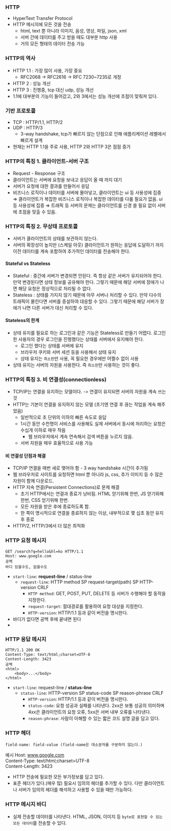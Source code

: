 ### HTTP
- HyperText Transfer Protocol
- HTTP 메시지에 모든 것을 전송
    - html, text 뿐 아니라 이미지, 음성, 영상, 파일, json, xml
    - 서버 간에 데이터를 주고 받을 때도 대부분 http 사용
    - 거의 모든 형태의 데이터 전송 가능

### HTTP의 역사
- HTTP 1.1 : 가장 많이 사용, 가장 중요
    - RFC2068 → RFC2616 → RFC 7230~7235로 개정
- HTTP 2 : 성능 개선
- HTTP 3 : 진행중, tcp 대신 udp, 성능 개선
- 1.1에 대부분의 기능이 들어갔고, 2와 3에서는 성능 개선에 초점이 맞춰져 있다. 

### 기반 프로토콜
- TCP : HTTP/1.1, HTTP/2
- UDP : HTTP/3
    - 3-way handshake, tcp가 빠르지 않는 단점으로 인해 애플리케이션 레벨에서 빠르게 설계
- 현재는 HTTP 1.1을 주로 사용, HTTP 2와 HTTP 3은 점점 증가

### HTTP의 특징 1. 클라이언트-서버 구조
- Request - Response 구조
- 클라이언트는 서버에 요청을 보내고 응답이 올 때 까지 대기
- 서버가 요청에 대한 결과를 만들어서 응답
- 비즈니스 로직이나 데이터를 서버에 몰아넣고, 클라이언트는 ui 등 사용성에 집중 ⇒ 클라이언트가 복잡한 비즈니스 로직이나 복잡한 데이터를 다룰 필요가 없음. ui 등 사용성에 집중 ⇒ 트래픽 등 서버의 문제는 클라이언트를 신경 쓸 필요 없이 서버에 초점을 맞출 수 있음.

### HTTP의 특징 2. 무상태 프로토콜
- 서버가 클라이언트의 상태를 보관하지 않는다.
- 서버의 확장성이 높지만 (스케일 아웃) 클라이언트가 원하는 응답에 도달하기 까지 이전 데이터를 계속 포함하여 추가적인 데이터를 전송해야 한다.

#### Stateful vs Stateless

- Stateful : 중간에 서버가 변경되면 안된다. 즉 항상 같은 서버가 유지되어야 한다. 만약 변경된다면 상태 정보를 공유해야 한다. 그렇기 때문에 해당 서버에 장애가 나면 해당 요청은 정상적으로 처리될 수 없다.
- Stateless : 상태를 가지지 않기 때문에 아무 서버나 처리할 수 있다. 만약 다수의 트래픽이 몰린다면 서버를 증설하여 대응할 수 있다. 그렇기 때문에 해당 서버가 장애가 나면 다른 서버가 대신 처리할 수 있다.

#### Stateless의 한계

- 상태 유지를 필요로 하는 로그인과 같은 기능은 Stateless로 만들기 어렵다. 로그인한 사용자의 경우 로그인을 진행했다는 상태를 서버에서 유지해야 한다. 
    - 로그인 했다는 상태를 서버에 유지
    - 브라우저 쿠키와 서버 세션 등을 사용해서 상태 유지
    - 상태 유지는 `최소한`만 사용, 꼭 필요한 경우에만 어쩔수 없이 사용
- 상태 유지는 서버의 자원을 사용한다. 즉 `최소한`만 사용하는 것이 좋다.

### HTTP의 특징 3. 비 연결성(connectionless)

- TCP/IP는 연결을 유지하는 모델이다. -> 연결이 유지되면 서버의 자원을 계속 쓰는 것
- HTTP는 기본이 연결을 유지하지 않는 모델 (초기엔 연결 후 끊는 작업을 계속 해주었음)
    - 일반적으로 초 단위의 이하의 빠른 속도로 응답
    - 1시간 동안 수천명이 서비스를 사용해도 실제 서버에서 동시에 처리하는 요청은 수십개 이하로 매우 작음
        - 웹 브라우저에서 계속 연속해서 검색 버튼을 누르지 않음.
    - 서버 자원을 매우 효율적으로 사용 가능
        
####  비 연결성 단점과 해결
        
- TCP/IP 연결을 매번 새로 맺어야 함 - 3 way handshake 시간이 추가됨
- 웹 브라우저로 사이트를 요청하면 html 뿐 아니라 js, css, 추가 이미지 등 수 많은 자원이 함께 다운로드.
- HTTP 지속 연결(Persistent Connections)로 문제 해결
    - 초기 HTTP에서는 연결과 종료가 낭비됨. HTML 얻기위해 한번, JS 얻기위해 한번, CSS 얻기위해 한번.
    - 모든 자원을 받은 후에 종료하도록 함.
    - 한 쪽이 명시적으로 연결을 종료하지 않는 이상, 내부적으로 몇 십초 동안 유지 후 종료
- HTTP/2, HTTP/3에서 더 많은 최적화

### HTTP 요청 메시지

```
GET /search?q=hello&hl=ko HTTP/1.1
Host: www.google.com
공백
바디 있을수도, 없을수도
```
- `start-line`: **request-line** / status-line
    - `request-line`: HTTP method SP request-target(path) SP HTTP-version CRLF
        - `HTTP method`: GET, POST, PUT, DELETE 등 서버가 수행해야 할 동작을 지정한다.
        - `request-target`: 절대경로를 활용하여 요청 대상을 지정한다.
        - `HTTP-version`: HTTP/1.1 등과 같이 버전을 명시한다.
- 바디가 없다면 공백 후에 끝내면 된다
- 
### HTTP 응답 메시지 
```
HTTP/1.1 200 OK
Content-Type: text/html;charset=UTF-8
Content-Length: 3423
공백
<html>
    <body>...</body>
</html>
```

- `start-line`: request-line / **status-line**
    - `status-line`: HTTP-version SP status-code SP reason-phrase CRLF
        - `HTTP-version`: HTTP/1.1 등과 같이 버전을 명시한다.
        - `status-code`: 요청 성공과 실패를 나타낸다. 2xx은 보통 성공의 의미하며 4xx은 클라이언트의 요청 오류, 5xx은 서버 내부 오류를 나타낸다.
        - `reason-phrase`: 사람이 이해할 수 있는 짧은 코드 설명 글을 담고 있다.

### HTTP 헤더

```
field-name: field-value (field-name은 대소문자를 구분하지 않는다.)
```
예시
Host: www.google.com     
Content-Type: text/html;charset=UTF-8     
Content-Length: 3423     

 * HTTP 전송에 필요한 모든 부가정보를 담고 있다. 
 * 표준 헤더가 있다.(매우 많) 필요시 임의의 헤더를 추가할 수 있다. 다만 클라이언트나 서버가 임의의 헤더를 해석하고 사용할 수 있을 때만 가능하다.

### HTTP 메시지 바디
 * 실제 전송할 데이터를 나타낸다. HTML, JSON, 이미지 등 `byte로 표현할 수 있는 모든 데이터`를 전송할 수 있다.
